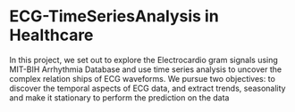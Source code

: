 # ECG-TimeSeriesAnalysis in Healthcare
In this project, we set out to explore the Electrocardio gram signals using MIT-BIH Arrhythmia Database and use time series analysis to uncover the complex relation ships of ECG waveforms. We pursue two objectives: to discover the temporal aspects of ECG data, and extract trends, seasonality and make it stationary to perform the prediction on the data
